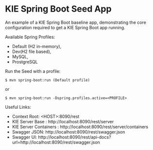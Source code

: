 KIE Spring Boot Seed App
=============================

An example of a KIE Spring Boot baseline app, demonstrating the core configuration required to get a 
KIE Spring Boot app running. 

Available Spring Profiles: 
- Default (H2 in-memory), 
- Dev(H2 file based), 
- MySQL, 
- ProstgreSQL

Run the Seed with a profile: 
```
$ mvn spring-boot:run (Default profile)
```
or 
```
$ mvn spring-boot:run -Dspring.profiles.active=<PROFILE>
```

Useful Links: 
- Context Root: \<HOST>:8090/rest
- KIE Server Base : http://localhost:8090/rest/server
- KIE Server Containers : http://localhost:8090/rest/server/containers
- Swagger JSON: http://localhost:8090/rest/swagger.json
- Swagger UI: http://localhost:8090/rest/api-docs?url=http://localhost:8090/rest/swagger.json